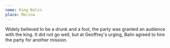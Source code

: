```yaml
---
name: King Balin
place: Marina
---
```

Widely believed to be a drunk and a fool, the party was granted an audience with the king. It did not go well, but at Geoffrey's urging, Balin agreed to hire the party for another mission. 